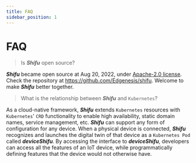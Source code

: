 ```yaml
---
title: FAQ
sidebar_position: 1
---
```


# FAQ

> Is ***Shifu*** open source?

***Shifu*** became open source at Aug 20, 2022, under [Apache-2.0 license](https://github.com/Edgenesis/shifu/blob/main/LICENSE). Check the repository at <https://github.com/Edgenesis/shifu>. Welcome to make ***Shifu*** better together.

> What is the relationship between ***Shifu*** and `Kubernetes`?

As a cloud-native framework, ***Shifu*** extends `Kubernetes` resources with `Kubernetes`' `CRD` functionality to enable high availability, static domain names, service management, etc. ***Shifu*** can support any form of configuration for any device. When a physical device is connected, ***Shifu*** recognizes and launches the digital twin of that device as a `Kubernetes Pod` called ***deviceShifu***. By accessing the interface to ***deviceShifu***, developers can access all the features of an IoT device, while programmatically defining features that the device would not otherwise have.
